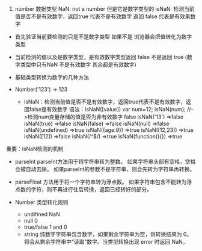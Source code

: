 1. number 数据类型
NaN: not a number 但是它是数字类型的
isNaN: 检测当前值是否不是有效数字，返回true 代表不是有效数字 返回 false 代表是有效果数字
- 首先验证当前要检测的只是不是数字类型 如果不是
  浏览器会把值转化为数字类型
- 当前检测的值以及是数字类型，是有效数字类型返回 false 不是返回 true (数字类型中只有NaN 不是有效数字 其余都是有效数字)

- 基础类型转换为数字的几种方法
- Number('123') -> 123
    - isNaN：检测当前值是否不是有效数字，返回true代表不是有效数字，返回false是有效数字 语法：isNaN([value])
        var num=12;
        isNaN(num); //->检测num变量存储的值是否为非有效数字 false
        isNaN('13') =>false
        isNaN(true) =>false
        isNaN(false) =>false
        isNaN(null) =>false
        isNaN(undefined) =>true
        isNaN({age:9}) =>true
        isNaN([12,23]) =>true
        isNaN([12]) =>false
        isNaN(/^$/) =>true
        isNaN(function(){}) =>true

重要：isNaN检测的机制

- parseInt
    parseInt方法用于将字符串转为整数。
    如果字符串头部有空格，空格会被自动去除。
    如果parseInt的参数不是字符串，则会先转为字符串再转换。
- parseFloat
    方法用于将一个字符串转为浮点数。
    如果字符串包含不能转为浮点数的字符，则不再进行往后转换，返回已经转好的部分。


- Number 类型转化规则
    - undifined NaN
    - null      0
    - true/false 1 and 0
    - string   纯数字字符串包含数字，如果剩余字符串为空，则转换结果为 0。将会从剩余字符串中“读取”数字。当类型转换出现 error 时返回 NaN。

